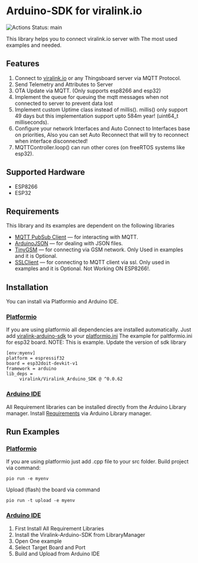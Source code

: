 # Arduino-SDK for viralink.io

![Actions Status: main](https://github.com/viralinkio/ViraLink-MQTT-Client/workflows/PlatformIO%20CI/badge.svg)

This library helps you to connect viralink.io server with The most used examples and needed.

## Features
1. Connect to [viralink.io](https://viralink.io) or any Thingsboard server via MQTT Protocol.
2. Send Telemetry and Attributes to Server
3. OTA Update via MQTT. (Only supports esp8266 and esp32)
4. Implement the queue for queuing the mqtt messages when not connected to server to prevent data lost
5. Implement custom Uptime class instead of millis(). millis() only support 49 days but this implementation support upto 584m year! (uint64_t milliseconds).
6. Configure your network Interfaces and Auto Connect to Interfaces base on priorities, Also you can set Auto Reconnect that will try to reconnect when interface disconnected!
7. MQTTController.loop() can run other cores (on freeRTOS systems like esp32). 

## Supported Hardware
  * ESP8266
  * ESP32 

## Requirements

This library and its examples are dependent on the following libraries
 - [MQTT PubSub Client](https://github.com/knolleary/pubsubclient) — for interacting with MQTT.
 - [ArduinoJSON](https://github.com/bblanchon/ArduinoJson) — for dealing with JSON files.
 - [TinyGSM](https://github.com/vshymanskyy/TinyGSM) — for connecting via GSM network. Only Used in examples and it is Optional.
 - [SSLClient](https://github.com/OPEnSLab-OSU/SSLClient) — for connecting to MQTT client via ssl. Only used in examples and it is Optional. Not Working ON ESP8266!.

## Installation
You can install via Platformio and Arduino IDE. 

### [Platformio](https://platformio.org/)
If you are using platformio all dependencies are installed automatically. Just add [viralink-arduino-sdk](https://platformio.org/lib/show/13275/ViraLink-MQTT-Client/installation) to your [platformio.ini](https://docs.platformio.org/en/latest/projectconf/index.html)
The example for paltformio.ini for esp32 board. 
NOTE: This is example. Update the version of sdk library
```
[env:myenv]
platform = espressif32
board = esp32doit-devkit-v1
framework = arduino
lib_deps =
     viralink/Viralink_Arduino_SDK @ ^0.0.62
```

### [Arduino IDE](https://www.arduino.cc/en/software)
All Requirement libraries can be installed directly from the Arduino Library manager.
Install [Requirements](#Requirements) via Arduino Library manager.

## Run Examples
### [Platformio](https://platformio.org/)
If you are using platformio just add .cpp file to your src folder.
Build project via command:
```
pio run -e myenv
```
Upload (flash) the board via command
```
pio run -t upload -e myenv
```

### [Arduino IDE](https://www.arduino.cc/en/software)
1. First Install All Requirement Libraries
2. Install the Viralink-Arduino-SDK from LibraryManager
3. Open One example
4. Select Target Board and Port
5. Build and Upload from Arduino IDE
